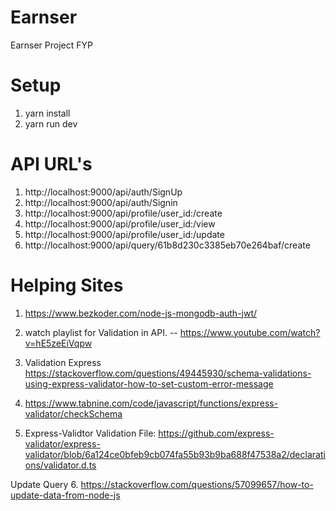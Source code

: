 # Earnser
Earnser Project FYP
# Setup 
<!-- Important: Required Node -V (16) -->
1. yarn install
2. yarn run dev


# API URL's
1. http://localhost:9000/api/auth/SignUp
2. http://localhost:9000/api/auth/Signin
3. http://localhost:9000/api/profile/user_id:/create
4. http://localhost:9000/api/profile/user_id:/view
5. http://localhost:9000/api/profile/user_id:/update
6. http://localhost:9000/api/query/61b8d230c3385eb70e264baf/create





# Helping Sites
1. https://www.bezkoder.com/node-js-mongodb-auth-jwt/

2. watch playlist for Validation in API.
    -- https://www.youtube.com/watch?v=hE5zeEiVqpw

3. Validation Express 
    https://stackoverflow.com/questions/49445930/schema-validations-using-express-validator-how-to-set-custom-error-message

4.   https://www.tabnine.com/code/javascript/functions/express-validator/checkSchema

5. Express-Validtor Validation File:
  https://github.com/express-validator/express-validator/blob/6a124ce0bfeb9cb074fa55b93b9ba688f47538a2/declarations/validator.d.ts

Update Query 
6. https://stackoverflow.com/questions/57099657/how-to-update-data-from-node-js
